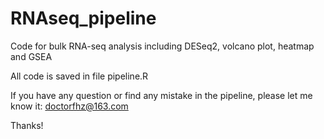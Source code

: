 # RNAseq_pipeline
Code for bulk RNA-seq analysis including DESeq2, volcano plot, heatmap and GSEA

All code is saved in file pipeline.R

If you have any question or find any mistake in the pipeline, please let me know it: doctorfhz@163.com

Thanks!
